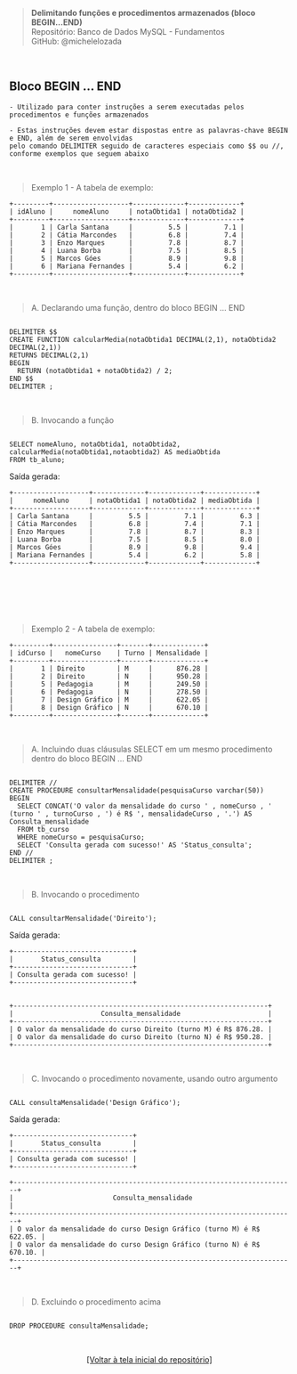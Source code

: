 > **Delimitando funções e procedimentos armazenados (bloco BEGIN...END)**  
> Repositório: Banco de Dados MySQL - Fundamentos  
> GitHub: @michelelozada
&nbsp;
     
&nbsp;  
## Bloco BEGIN ... END
```
- Utilizado para conter instruções a serem executadas pelos procedimentos e funções armazenados

- Estas instruções devem estar dispostas entre as palavras-chave BEGIN e END, além de serem envolvidas 
pelo comando DELIMITER seguido de caracteres especiais como $$ ou //, conforme exemplos que seguem abaixo
```
     
&nbsp;  

> Exemplo 1 -  A tabela de exemplo:
```
+---------+-------------------+-------------+-------------+
| idAluno |     nomeAluno     | notaObtida1 | notaObtida2 |
+---------+-------------------+-------------+-------------+
|       1 | Carla Santana     |         5.5 |         7.1 |
|       2 | Cátia Marcondes   |         6.8 |         7.4 |
|       3 | Enzo Marques      |         7.8 |         8.7 |
|       4 | Luana Borba       |         7.5 |         8.5 |
|       5 | Marcos Góes       |         8.9 |         9.8 |
|       6 | Mariana Fernandes |         5.4 |         6.2 |
+---------+-------------------+-------------+-------------+
```

&nbsp;   

> A. Declarando uma função, dentro do bloco BEGIN ... END
```mysql

DELIMITER $$ 
CREATE FUNCTION calcularMedia(notaObtida1 DECIMAL(2,1), notaObtida2 DECIMAL(2,1))
RETURNS DECIMAL(2,1)
BEGIN   
  RETURN (notaObtida1 + notaObtida2) / 2;
END $$
DELIMITER ;
```

&nbsp;

> B. Invocando a função
```mysql

SELECT nomeAluno, notaObtida1, notaObtida2, calcularMedia(notaObtida1,notaobtida2) AS mediaObtida
FROM tb_aluno;
````
Saída gerada:  
```
+-------------------+-------------+-------------+-------------+
|     nomeAluno     | notaObtida1 | notaObtida2 | mediaObtida |
+-------------------+-------------+-------------+-------------+
| Carla Santana     |         5.5 |         7.1 |         6.3 |
| Cátia Marcondes   |         6.8 |         7.4 |         7.1 |
| Enzo Marques      |         7.8 |         8.7 |         8.3 |
| Luana Borba       |         7.5 |         8.5 |         8.0 |
| Marcos Góes       |         8.9 |         9.8 |         9.4 |
| Mariana Fernandes |         5.4 |         6.2 |         5.8 |
+-------------------+-------------+-------------+-------------+
```

&nbsp;  
----
&nbsp; 

> Exemplo 2 - A tabela de exemplo:
```
+---------+----------------+-------+-------------+
| idCurso |   nomeCurso    | Turno | Mensalidade |
+---------+----------------+-------+-------------+
|       1 | Direito        | M     |      876.28 |
|       2 | Direito        | N     |      950.28 |
|       5 | Pedagogia      | M     |      249.50 |
|       6 | Pedagogia      | N     |      278.50 |
|       7 | Design Gráfico | M     |      622.05 |
|       8 | Design Gráfico | N     |      670.10 |
+---------+----------------+-------+-------------+
```

&nbsp;
  
> A. Incluindo duas cláusulas SELECT em um mesmo procedimento dentro do bloco BEGIN ... END
```mysql

DELIMITER //  
CREATE PROCEDURE consultarMensalidade(pesquisaCurso varchar(50))
BEGIN
  SELECT CONCAT('O valor da mensalidade do curso ' , nomeCurso , ' (turno ' , turnoCurso , ') é R$ ', mensalidadeCurso , '.') AS Consulta_mensalidade
  FROM tb_curso
  WHERE nomeCurso = pesquisaCurso;
  SELECT 'Consulta gerada com sucesso!' AS 'Status_consulta';
END //
DELIMITER ;  
```

&nbsp;  

> B. Invocando o procedimento
```mysql

CALL consultarMensalidade('Direito');
```
Saída gerada:  
```
+------------------------------+
|       Status_consulta        |
+------------------------------+
| Consulta gerada com sucesso! |
+------------------------------+


+----------------------------------------------------------------+
|                      Consulta_mensalidade                      |
+----------------------------------------------------------------+
| O valor da mensalidade do curso Direito (turno M) é R$ 876.28. |
| O valor da mensalidade do curso Direito (turno N) é R$ 950.28. |
+----------------------------------------------------------------+
```

&nbsp;

> C. Invocando o procedimento novamente, usando outro argumento
```mysql

CALL consultaMensalidade('Design Gráfico');
```
Saída gerada:  
```
+------------------------------+
|       Status_consulta        |
+------------------------------+
| Consulta gerada com sucesso! |
+------------------------------+

+-----------------------------------------------------------------------+
|                         Consulta_mensalidade                          |
+-----------------------------------------------------------------------+
| O valor da mensalidade do curso Design Gráfico (turno M) é R$ 622.05. |
| O valor da mensalidade do curso Design Gráfico (turno N) é R$ 670.10. |
+-----------------------------------------------------------------------+
```

&nbsp;
   
> D. Excluindo o procedimento acima
```mysql

DROP PROCEDURE consultaMensalidade;
```

&nbsp;

<div align="center">
<a href="https://github.com/michelelozada/MySQL-Study-Notes">[Voltar à tela inicial do repositório]</a>
</div>